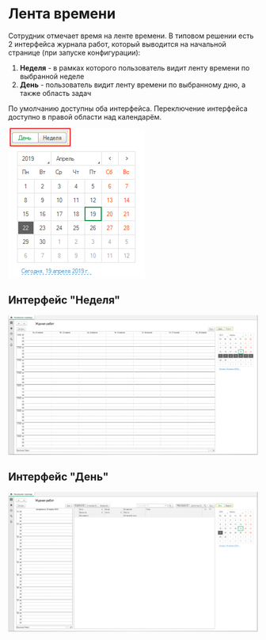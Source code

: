# Лента времени

Сотрудник отмечает время на ленте времени. В типовом решении есть 2 интерфейса журнала работ, который выводится на начальной странице \(при запуске конфигурации\):

1. **Неделя** - в рамках которого пользователь видит ленту времени по выбранной неделе
2. **День** - пользователь видит ленту времени по выбранному дню, а также область задач

По умолчанию доступны оба интерфейса. Переключение интерфейса доступно в правой области над календарём.

![](../.gitbook/assets/image%20%285%29.png)

## Интерфейс "Неделя"

![](../.gitbook/assets/image%20%2841%29.png)

## Интерфейс "День"

![](../.gitbook/assets/image%20%2839%29.png)

